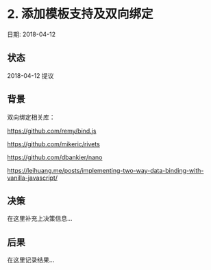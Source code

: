 # 2. 添加模板支持及双向绑定

日期: 2018-04-12

## 状态

2018-04-12 提议

## 背景

双向绑定相关库：

https://github.com/remy/bind.js

https://github.com/mikeric/rivets

https://github.com/dbankier/nano

https://leihuang.me/posts/implementing-two-way-data-binding-with-vanilla-javascript/

## 决策

在这里补充上决策信息...

## 后果

在这里记录结果...
